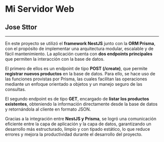 

# Mi Servidor Web

## Jose Sttor

---

En este proyecto se utilizó el **framework NestJS** junto con la **ORM Prisma**, con el propósito de implementar una arquitectura modular, escalable y de fácil mantenimiento. La aplicación cuenta con **dos endpoints principales** que permiten la interacción con la base de datos.

El primero de ellos es un endpoint de tipo **POST (/create)**, que permite **registrar nuevos productos** en la base de datos. Para ello, se hace uso de las funciones provistas por Prisma, las cuales facilitan las operaciones mediante un enfoque orientado a objetos y un manejo seguro de las consultas.

El segundo endpoint es de tipo **GET**, encargado de **listar los productos existentes**, obteniendo la información directamente desde la base de datos y retornándola al cliente en formato JSON.

Gracias a la integración entre **NestJS y Prisma**, se logró una comunicación eficiente entre la capa de aplicación y la capa de datos, garantizando un desarrollo más estructurado, limpio y con tipado estático, lo que reduce errores y mejora la productividad durante el desarrollo del proyecto.